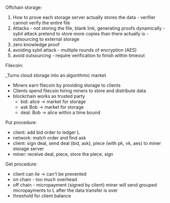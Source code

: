 
Offchain storage:
1. How to prove each storage server actually stores the data - verifier cannot verify the entire file
2. Attacks - not storing the file, blank link, generating proofs dynamically - sybil attack pretend to store more copies than there actually is - outsourcing to external storage
3. zero knowledge proof
4. avoiding sybil attack - multiple rounds of encryption (AES)
5. avoid outsourcing - require verification to finish within timeout


Filecoin:

_Turns cloud storage into an algorithmic market

- Miners earn filecoin by providing storage to clients
- Clients spend filecoin hiring miners to store and distribute data
- blockchain works as trusted party 
	- bid: alice -> market for storage
	- ask Bob -> market for storage
	- deal: Bob -> alice within a time bound

Put procedure:
- client: add bid order to ledger L
- network: match order and find ask
- client: sign deal, send deal (bid, ask), piece (with pk, vk, aes) to miner storage server
- miner: receive deal, piece, store the piece, sign


Get procedure:
- client can lie -> can't be prevented 
- on chain - too much overhead
- off chain - micropayment (signed by client) miner will send grouped micropayments to L after the data transfer is over
- threshold for client balance